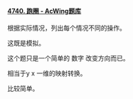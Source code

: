 



#### [4740. 跑圈 - AcWing题库](https://www.acwing.com/problem/content/4743/)

根据实际情况，列出每个情况不同的操作。

这既是模拟。



这个题只是一个简单的 数字 改变方向而已。

相当于y x 一维的映射转换。

比较简单。